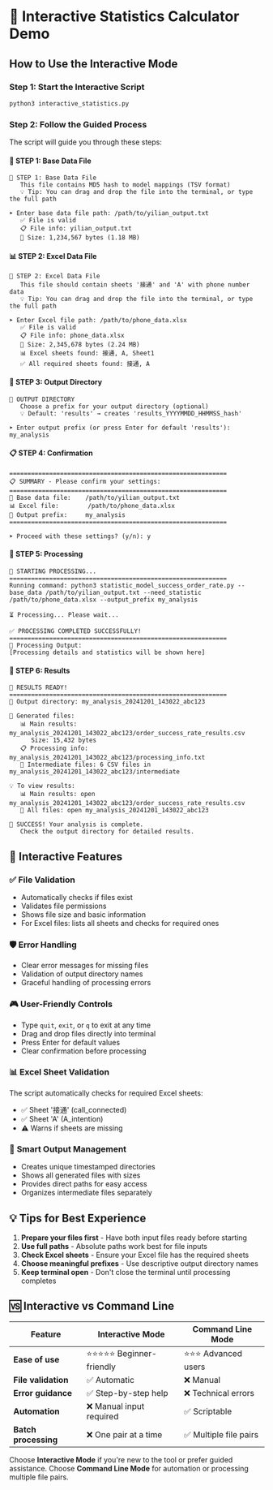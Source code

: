 # 🎯 Interactive Statistics Calculator Demo

## How to Use the Interactive Mode

### Step 1: Start the Interactive Script

```bash
python3 interactive_statistics.py
```

### Step 2: Follow the Guided Process

The script will guide you through these steps:

#### 📁 **STEP 1: Base Data File**
```
📁 STEP 1: Base Data File
   This file contains MD5 hash to model mappings (TSV format)
   💡 Tip: You can drag and drop the file into the terminal, or type the full path

➤ Enter base data file path: /path/to/yilian_output.txt
   ✅ File is valid
   📋 File info: yilian_output.txt
   📏 Size: 1,234,567 bytes (1.18 MB)
```

#### 📊 **STEP 2: Excel Data File**
```
📁 STEP 2: Excel Data File
   This file should contain sheets '接通' and 'A' with phone number data
   💡 Tip: You can drag and drop the file into the terminal, or type the full path

➤ Enter Excel file path: /path/to/phone_data.xlsx
   ✅ File is valid
   📋 File info: phone_data.xlsx
   📏 Size: 2,345,678 bytes (2.24 MB)
   📊 Excel sheets found: 接通, A, Sheet1
   ✅ All required sheets found: 接通, A
```

#### 📂 **STEP 3: Output Directory**
```
📂 OUTPUT DIRECTORY
   Choose a prefix for your output directory (optional)
   💡 Default: 'results' → creates 'results_YYYYMMDD_HHMMSS_hash'

➤ Enter output prefix (or press Enter for default 'results'): my_analysis
```

#### 📋 **STEP 4: Confirmation**
```
============================================================
📋 SUMMARY - Please confirm your settings:
============================================================
📄 Base data file:    /path/to/yilian_output.txt
📊 Excel file:        /path/to/phone_data.xlsx
📂 Output prefix:     my_analysis
============================================================

➤ Proceed with these settings? (y/n): y
```

#### 🚀 **STEP 5: Processing**
```
🚀 STARTING PROCESSING...
============================================================
Running command: python3 statistic_model_success_order_rate.py --base_data /path/to/yilian_output.txt --need_statistic /path/to/phone_data.xlsx --output_prefix my_analysis

⏳ Processing... Please wait...

✅ PROCESSING COMPLETED SUCCESSFULLY!
============================================================
📄 Processing Output:
[Processing details and statistics will be shown here]
```

#### 🎉 **STEP 6: Results**
```
🎉 RESULTS READY!
============================================================
📂 Output directory: my_analysis_20241201_143022_abc123

📁 Generated files:
   📊 Main results: my_analysis_20241201_143022_abc123/order_success_rate_results.csv
      Size: 15,432 bytes
   📋 Processing info: my_analysis_20241201_143022_abc123/processing_info.txt
   📁 Intermediate files: 6 CSV files in my_analysis_20241201_143022_abc123/intermediate

💡 To view results:
   📊 Main results: open my_analysis_20241201_143022_abc123/order_success_rate_results.csv
   📁 All files: open my_analysis_20241201_143022_abc123

🎯 SUCCESS! Your analysis is complete.
   Check the output directory for detailed results.
```

## 🔧 Interactive Features

### ✅ **File Validation**
- Automatically checks if files exist
- Validates file permissions
- Shows file size and basic information
- For Excel files: lists all sheets and checks for required ones

### 🛡️ **Error Handling**
- Clear error messages for missing files
- Validation of output directory names
- Graceful handling of processing errors

### 🎮 **User-Friendly Controls**
- Type `quit`, `exit`, or `q` to exit at any time
- Drag and drop files directly into terminal
- Press Enter for default values
- Clear confirmation before processing

### 📊 **Excel Sheet Validation**
The script automatically checks for required Excel sheets:
- ✅ Sheet '接通' (call_connected)
- ✅ Sheet 'A' (A_intention)
- ⚠️ Warns if sheets are missing

### 📁 **Smart Output Management**
- Creates unique timestamped directories
- Shows all generated files with sizes
- Provides direct paths for easy access
- Organizes intermediate files separately

## 💡 Tips for Best Experience

1. **Prepare your files first** - Have both input files ready before starting
2. **Use full paths** - Absolute paths work best for file inputs
3. **Check Excel sheets** - Ensure your Excel file has the required sheets
4. **Choose meaningful prefixes** - Use descriptive output directory names
5. **Keep terminal open** - Don't close the terminal until processing completes

## 🆚 Interactive vs Command Line

| Feature | Interactive Mode | Command Line Mode |
|---------|------------------|-------------------|
| **Ease of use** | ⭐⭐⭐⭐⭐ Beginner-friendly | ⭐⭐⭐ Advanced users |
| **File validation** | ✅ Automatic | ❌ Manual |
| **Error guidance** | ✅ Step-by-step help | ❌ Technical errors |
| **Automation** | ❌ Manual input required | ✅ Scriptable |
| **Batch processing** | ❌ One pair at a time | ✅ Multiple file pairs |

Choose **Interactive Mode** if you're new to the tool or prefer guided assistance.
Choose **Command Line Mode** for automation or processing multiple file pairs. 
